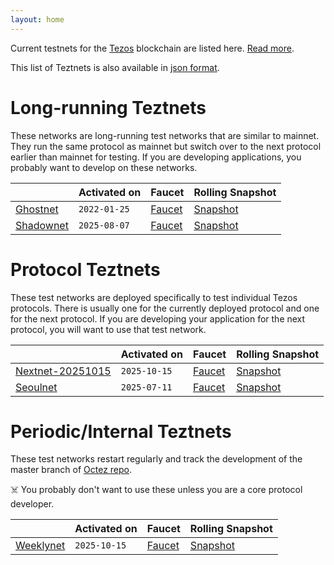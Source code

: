 ```yaml
---
layout: home
---
```


Current testnets for the [Tezos](https://tezos.com) blockchain are listed here. [Read more](about/).

This list of Teztnets is also available in [json format](https://teztnets.com/teztnets.json).

# Long-running Teztnets

These networks are long-running test networks that are similar to mainnet. They run the same protocol as mainnet but switch over to the next protocol earlier than mainnet for testing. If you are developing applications, you probably want to develop on these networks.

| | Activated on | Faucet | Rolling Snapshot |
|-------|---------------------|--|-----|
| [Ghostnet](/ghostnet-about) | `2022-01-25` | [Faucet](https://faucet.ghostnet.teztnets.com) | [Snapshot](https://snapshots.tzinit.org/ghostnet/rolling) |
| [Shadownet](/shadownet-about) | `2025-08-07` | [Faucet](https://faucet.shadownet.teztnets.com) | [Snapshot](https://snapshots.tzinit.org/shadownet/rolling) |



# Protocol Teztnets

These test networks are deployed specifically to test individual Tezos protocols. There is usually one for the currently deployed protocol and one for the next protocol. If you are developing your application for the next protocol, you will want to use that test network.

| | Activated on | Faucet | Rolling Snapshot |
|-------|---------------------|--|-----|
| [Nextnet-20251015](/nextnet-20251015-about) | `2025-10-15` | [Faucet](https://faucet.nextnet-20251015.teztnets.com) | [Snapshot](https://snapshots.tzinit.org/nextnet/rolling) |
| [Seoulnet](/seoulnet-about) | `2025-07-11` | [Faucet](https://faucet.seoulnet.teztnets.com) | [Snapshot](https://snapshots.tzinit.org/seoulnet/rolling) |



# Periodic/Internal Teztnets

These test networks restart regularly and track the development of the master branch of [Octez repo](https://gitlab.com/tezos/tezos/).
 
☠️ You probably don't want to use these unless you are a core protocol developer.

| | Activated on | Faucet | Rolling Snapshot |
|-------|---------------------|--|-----|
| [Weeklynet](/weeklynet-about) | `2025-10-15` | [Faucet](https://faucet.weeklynet-2025-10-15.teztnets.com) | [Snapshot](https://snapshots.tzinit.org/weeklynet/rolling) |



